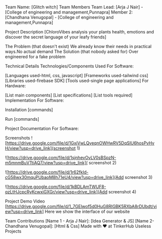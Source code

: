 Team Name: [Glitch witch]
Team Members
Team Lead: [Arja J Nair] - [College of engineering and management,Punnapra]
Member 2: [Chandhana Venugopal] - [College of engineering and management,Punnapra]

Project Description
[ChloroVibes analysis your plants health, emotions and discover the secret language of your leafy friends]

The Problem (that doesn't exist)
We already know their needs in practical ways.No actual demand
The Solution (that nobody asked for)
Over engineered for a fake problem

Technical Details
Technologies/Components Used
For Software:

[Languages used-html, css, javascript]
[Frameworks used-tailwind css]
[Libraries used-firebase SDK]
[Tools used-single page applications]
For Hardware:

[List main components]
[List specifications]
[List tools required]
Implementation
For Software:

Installation
[commands]

Run
[commands]

Project Documentation
For Software:

Screenshots 
![https://drive.google.com/file/d/1GxiVwLQyeqnOWHwRV5DqSIU6hosPvHvH/view?usp=drive_link](screenshot 1)

![https://drive.google.com/file/d/1sjnhevOvLV0sBSpzN-m5mnmBuVTtiAQ7/view?usp=drive_link]( screenshot 2) 

![https://drive.google.com/file/d/1r62fkId-cG58wx30mquPUbaoM8h71eU4/view?usp=drive_link](Add screenshot 3) 

![https://drive.google.com/file/d/1kBDLAmTWUF8-qzLtHJcpcRyKcwxiGXGr/view?usp=drive_link](Add screenshot 4) 

Project Demo
Video
[https://drive.google.com/file/d/1_7GElwof5d0HuG8RIGBK5RXbA8rDUbdt/view?usp=drive_link] 
Here we show the interface of our website

Team Contributions
[Name 1 - Arja J Nair]: [Idea Generator & JS]
[Name 2- Chandhana Venugopal]: [Html & Css]
Made with ❤️ at TinkerHub Useless Projects
